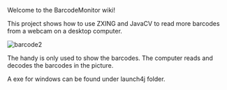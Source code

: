Welcome to the BarcodeMonitor wiki!

This project shows how to use ZXING and JavaCV to read more barcodes from a webcam on a desktop computer.

![barcode2](https://cloud.githubusercontent.com/assets/9590431/6869086/93c14460-d491-11e4-9f1e-e2a42f35cf78.gif)

The handy is only used to show the barcodes. The computer reads and decodes the barcodes in the picture.

A exe for windows can be found under launch4j folder.
